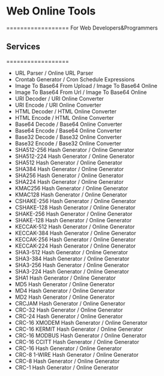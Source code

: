 # Web Online Tools
==================
For Web Developers&Programmers

## Services
==================
* URL Parser / Online URL Parser
* Crontab Generator / Cron Schedule Expressions
* Image To Base64 From Upload / Image To Base64 Online
* Image To Base64 From Url / Image To Base64 Online
* URI Decoder / URI Online Converter
* URI Encode / URI Online Converter
* HTML Decoder / HTML Online Converter
* HTML Encode / HTML Online Converter
* Base64 Decode / Base64 Online Converter
* Base64 Encode / Base64 Online Converter
* Base32 Decode / Base32 Online Converter
* Base32 Encode / Base32 Online Converter
* SHA512-256 Hash Generator / Online Generator
* SHA512-224 Hash Generator / Online Generator
* SHA512 Hash Generator / Online Generator
* SHA384 Hash Generator / Online Generator
* SHA256 Hash Generator / Online Generator
* SHA224 Hash Generator / Online Generator
* KMAC256 Hash Generator / Online Generator
* KMAC128 Hash Generator / Online Generator
* CSHAKE-256 Hash Generator / Online Generator
* CSHAKE-128 Hash Generator / Online Generator
* SHAKE-256 Hash Generator / Online Generator
* SHAKE-128 Hash Generator / Online Generator
* KECCAK-512 Hash Generator / Online Generator
* KECCAK-384 Hash Generator / Online Generator
* KECCAK-256 Hash Generator / Online Generator
* KECCAK-224 Hash Generator / Online Generator
* SHA3-512 Hash Generator / Online Generator
* SHA3-384 Hash Generator / Online Generator
* SHA3-256 Hash Generator / Online Generator
* SHA3-224 Hash Generator / Online Generator
* SHA1 Hash Generator / Online Generator
* MD5 Hash Generator / Online Generator
* MD4 Hash Generator / Online Generator
* MD2 Hash Generator / Online Generator
* CRCJAM Hash Generator / Online Generator
* CRC-32 Hash Generator / Online Generator
* CRC-24 Hash Generator / Online Generator
* CRC-16 XMODEM Hash Generator / Online Generator
* CRC-16 KERMIT Hash Generator / Online Generator
* CRC-16 MODBUS Hash Generator / Online Generator
* CRC-16 CCITT Hash Generator / Online Generator
* CRC-16 Hash Generator / Online Generator
* CRC-8 1-WIRE Hash Generator / Online Generator
* CRC-8 Hash Generator / Online Generator
* CRC-1 Hash Generator / Online Generator
